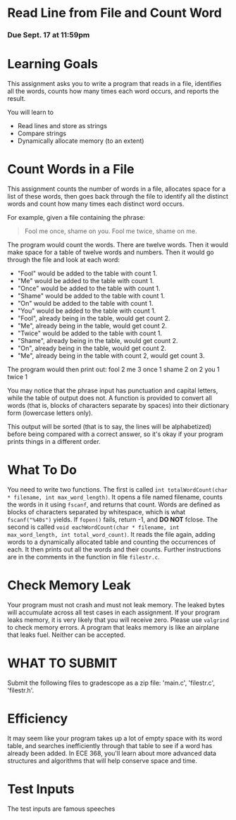 # Read Line from File and Count Word

### Due Sept. 17 at 11:59pm

Learning Goals 
==============

This assignment asks you to write a program that reads in a file,
identifies all the words, counts how many times each word occurs,
and reports the result.

You will learn to
* Read lines and store as strings
* Compare strings
* Dynamically allocate memory (to an extent)

Count Words in a File
===================================

This assignment counts the number of words in a file,
allocates space for a list of these words, then goes
back through the file to identify all the distinct words
and count how many times each distinct word occurs.

For example, given a file containing the phrase:
> Fool me once, shame on you.  Fool me twice, shame on me.

The program would count the words.  There are twelve words.
Then it would make space for a table of twelve words and numbers.
Then it would go through the file and look at each word:
* "Fool" would be added to the table with count 1.
* "Me" would be added to the table with count 1.
* "Once" would be added to the table with count 1.
* "Shame" would be added to the table with count 1.
* "On" would be added to the table with count 1.
* "You" would be added to the table with count 1.
* "Fool", already being in the table, would get count 2.
* "Me", already being in the table, would get count 2.
* "Twice" would be added to the table with count 1.
* "Shame", already being in the table, would get count 2.
* "On", already being in the table, would get count 2.
* "Me", already being in the table with count 2, would get count 3.

The program would then print out:
fool 2
me 3
once 1
shame 2
on 2
you 1
twice 1

You may notice that the phrase input has punctuation and capital letters,
while the table of output does not.  A function is provided to convert
all words (that is, blocks of characters separate by spaces) into their
dictionary form (lowercase letters only).

This output will be sorted (that is to say, the lines will be alphabetized)
before being compared with a correct answer, so it's okay if your program
prints things in a different order.

What To Do
==========

You need to write two functions.  The first is called  `int totalWordCount(char * filename, int max_word_length)`.  It opens a file named filename, counts the words in it using `fscanf`, and returns that count.
Words are defined as blocks of characters separated by whitespace, which is what `fscanf("%40s")` yields.  If `fopen()` fails, return -1, and **DO NOT** fclose.
The second is called `void eachWordCount(char * filename, int max_word_length, int total_word_count)`.  It reads the file again, adding words to a dynamically allocated table and counting the occurrences of each.  It then prints out all the words and their counts.
Further instructions are in the comments in the function in file `filestr.c`.


Check Memory Leak
=================

Your program must not crash and must not leak memory.   The leaked bytes will
accumulate across all test cases in each assignment. If your program
leaks memory, it is very likely that you will receive zero.  Please
use `valgrind` to check memory errors. A program that leaks memory is
like an airplane that leaks fuel. Neither can be accepted.

WHAT TO SUBMIT
==============

Submit the following files to gradescope as a zip file: 'main.c', 'filestr.c', 'filestr.h'.

Efficiency
==========
It may seem like your program takes up a lot of empty space with its word table, and searches
inefficiently through that table to see if a word has already been added.  In ECE 368, you'll
learn about more advanced data structures and algorithms that will help conserve space and time.

Test Inputs
===========

The test inputs are famous speeches
